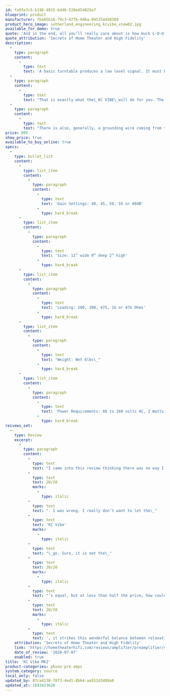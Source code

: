 ```yaml
---
id: fa9fe7c5-b196-4915-bd46-528e454025e7
blueprint: product
manufacturer: 7ba65b16-79c3-47fb-9d6a-995354450369
product_hero_image: sutherland_engineering_kcvibe_view02.jpg
available_for_demo: true
quote: 'And in the end, all you’ll really care about is how much L-O-U-D-E-R you can make it and how much more visceral it can feel. The KC Vibe shows here that it will get out of the way and let you really hear and feel your music.'
quote_attribution: 'Secrets of Home Theater and High Fidelity'
description:
  -
    type: paragraph
    content:
      -
        type: text
        text: 'A basic turntable produces a low level signal. It must be amplified and equalized before going to a line level input (sometimes labeled AUX) of a preamplifier or receiver.'
  -
    type: paragraph
    content:
      -
        type: text
        text: "That is exactly what the\_KC VIBE\_will do for you. The small signal from your turntable goes to the\_IN\_jacks. The larger, amplifier signal leaves the\_OUT\_jacks and goes to your line level preamplifier."
  -
    type: paragraph
    content:
      -
        type: text
        text: "There is also, generally, a grounding wire coming from the turntable. It connects to the ground screw on the back of the\_KC VIBE."
price: 895
show_price: true
available_to_buy_online: true
specs:
  -
    type: bullet_list
    content:
      -
        type: list_item
        content:
          -
            type: paragraph
            content:
              -
                type: text
                text: 'Gain Settings: 40, 45, 50, 55 or 60dB'
              -
                type: hard_break
      -
        type: list_item
        content:
          -
            type: paragraph
            content:
              -
                type: text
                text: 'Size: 11” wide 9” deep 2” high'
              -
                type: hard_break
      -
        type: list_item
        content:
          -
            type: paragraph
            content:
              -
                type: text
                text: 'Loading: 100, 200, 475, 1k or 47k Ohms'
              -
                type: hard_break
      -
        type: list_item
        content:
          -
            type: paragraph
            content:
              -
                type: text
                text: "Weight: Net 6lbs\_"
              -
                type: hard_break
      -
        type: list_item
        content:
          -
            type: paragraph
            content:
              -
                type: text
                text: 'Power Requirements: 86 to 260 volts AC, 2 Watts Universal, no adjustment required'
              -
                type: hard_break
reivews_set:
  -
    type: Review
    excerpt:
      -
        type: paragraph
        content:
          -
            type: text
            text: "I came into this review thinking there was no way I could ever own a lesser phono stage than the\_"
          -
            type: text
            text: 20/20
            marks:
              -
                type: italic
          -
            type: text
            text: ". I was wrong. I really don’t want to let the\_"
          -
            type: text
            text: 'KC Vibe'
            marks:
              -
                type: italic
          -
            type: text
            text: "\_go. Sure, it is not the\_"
          -
            type: text
            text: 20/20
            marks:
              -
                type: italic
          -
            type: text
            text: "’s equal, but at less than half the price, how could it be? It’s one of those components that is superb at communicating all aspects of music and it does so with great nuance that becomes easy to appreciate. The thing that gets me is that, like the\_"
          -
            type: text
            text: 20/20
            marks:
              -
                type: italic
          -
            type: text
            text: ', it strikes this wonderful balance between relaxation and excitement that is immensely satisfying. Cue applause.'
    attribution: 'Secrets of Home Theater and High Fidelity'
    link: 'https://hometheaterhifi.com/reviews/amplifier/preamplifier/sutherland-engineering-kc-vibe-phono-preamp-review/'
    date_of_review: '2020-07-07'
    enabled: true
title: 'KC Vibe MK2'
product-categories: phono-pre-amps
system_category: source
local_only: false
updated_by: 87ca4130-78f3-4ed1-8b64-aa552d3d08a8
updated_at: 1693423620
---
```

